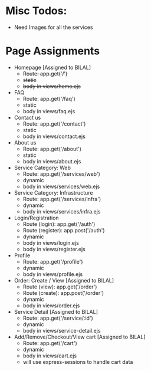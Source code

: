 # Misc Todos:
- Need Images for all the services

# Page Assignments
- Homepage [Assigned to BILAL]
    - ~~Route: app.get('/')~~
    - ~~static~~
    - ~~body in views/home.ejs~~
- FAQ
    - Route: app.get('/faq')
    - static
    - body in views/faq.ejs
- Contact us
    - Route: app.get('/contact')
    - static
    - body in views/contact.ejs
- About us
    - Route: app.get('/about')
    - static
    - body in views/about.ejs
- Service Category: Web
    - Route: app.get('/services/web')
    - dynamic
    - body in views/services/web.ejs
- Service Category: Infrastructure
    - Route: app.get('/services/infra')
    - dynamic
    - body in views/services/infra.ejs
- Login/Registration
    - Route (login): app.get('/auth')
    - Route (register): app.post('/auth')
    - dynamic
    - body in views/login.ejs
    - body in views/register.ejs
- Profile
    - Route: app.get('/profile')
    - dynamic
    - body in views/profile.ejs
- Order: Create / View [Assigned to BILAL]
    - Route (view): app.get('/order')
    - Route (create): app.post('/order')
    - dynamic
    - body in views/order.ejs
- Service Detail [Assigned to BILAL]
    - Route: app.get('/service/:id')
    - dynamic
    - body in views/service-detail.ejs
- Add/Remove/Checkout/View cart [Assigned to BILAL]
    - Route: app.get('/cart')
    - dynamic
    - body in views/cart.ejs
    - will use express-sessions to handle cart data
